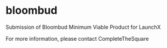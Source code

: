 # bloombud

Submission of Bloombud Minimum Viable Product for LaunchX

For more information, please contact CompleteTheSquare
